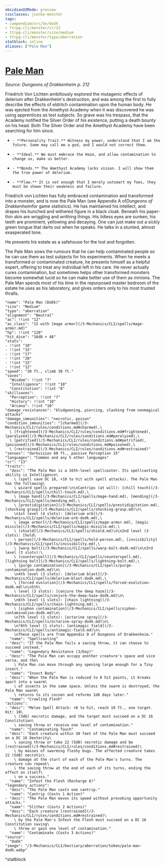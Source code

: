```yaml
---
obsidianUIMode: preview
cssclasses: json5e-monster
tags:
- compendium/src/5e/dodk
- ttrpg-cli/monster/cr/13
- ttrpg-cli/monster/size/medium
- ttrpg-cli/monster/type/aberration
statblock: inline
aliases: ["Pale Man"]
---
```

# [Pale Man](3-Mechanics\CLI\bestiary\aberration/pale-man-dodk.md)
*Source: Dungeons of Drakkenheim p. 212*  

Friedrich Von Lichten ambitiously explored the mutagenic effects of delerium after Drakkenheim's destruction, and was among the first to fully describe the effects of eldritch contamination upon the human body. He was ejected from the Amethyst Academy when it was discovered he was using apprentices as test subjects. So grave was his trespass, that the Academy notified the Silver Order of his existence, putting a death bounty on his head. Both The Silver Order and the Amethyst Academy have been searching for him since.

-     - **Personality Trait.** Witness my power, understand that I am the future. Some may call me a god, and I would not correct them.    
-     - **Ideal.** We must embrace the Haze, and allow contamination to change us, make us better.    
-     - **Bonds.** The Amethyst Academy lacks vision. I will show them the true power of delerium.    
-     - **Flaw.** It is not enough that I merely outsmart my foes, they must be shown their weakness and failure.    

Friedrich von Lichten has fully embraced contamination and transformed into a monster, and is now the Pale Man (see Appendix A of*Dungeons of Drakkenheim*for game statistics). He has maintained his intellect, and drapes his hunched and withered figure in a black cloak. Beneath his paper-thin skin are wriggling and writhing things. His lidless eyes are sunken, his teeth are prominent, yellowing and decaying. One can just make out a sickly green tongue that darts out when he speaks. He talks in a stunted, almost exasperated tone.

He presents his estate as a safehouse for the lost and forgotten.

The Pale Man sows the rumours that he can help contaminated people so he can use them as test subjects for his experiments. When he meets a transformed or contaminated creature, he presents himself as a helpful expert, offering to treat any individual left in his care. He never actually cures contamination, but sometimes helps other transformed monsters become somewhat lucid so he can make better use of them as minions. The Pale Man spends most of his time in the repurposed master bedroom of the estate he uses as his laboratory, and gives orders only to his most trusted thralls.

```statblock
"name": "Pale Man (DoDk)"
"size": "Medium"
"type": "aberration"
"alignment": "Neutral"
"ac": !!int "12"
"ac_class": "15 with [mage armor](/3-Mechanics/CLI/spells/mage-armor.md)"
"hp": !!int "120"
"hit_dice": "16d8 + 48"
"stats":
- !!int "10"
- !!int "15"
- !!int "17"
- !!int "20"
- !!int "15"
- !!int "12"
"speed": "30 ft., climb 30 ft."
"saves":
  "Wisdom": !!int "7"
  "Intelligence": !!int "10"
  "Constitution": !!int "8"
"skillsaves":
  "Perception": !!int "7"
  "History": !!int "10"
  "Arcana": !!int "10"
"damage_resistances": "bludgeoning, piercing, slashing from nonmagical attacks"
"damage_immunities": "necrotic, poison"
"condition_immunities": "[charmed](/3-Mechanics/CLI/rules/conditions.md#charmed),\
  \ [frightened](/3-Mechanics/CLI/rules/conditions.md#frightened), [paralyzed](/3-Mechanics/CLI/rules/conditions.md#paralyzed),\
  \ [petrified](/3-Mechanics/CLI/rules/conditions.md#petrified), [poisoned](/3-Mechanics/CLI/rules/conditions.md#poisoned),\
  \ [restrained](/3-Mechanics/CLI/rules/conditions.md#restrained)"
"senses": "darkvision 60 ft., passive Perception 15"
"languages": "Common and any 5 other languages"
"cr": "13"
"traits":
- "desc": "The Pale Man is a 16th-level spellcaster. Its spellcasting ability is Intelligence\
    \ (spell save DC 18, +10 to hit with spell attacks). The Pale Man has the following\
    \ wizard spells prepared:\n\nCantrips (at will): [chill touch](/3-Mechanics/CLI/spells/chill-touch.md),\
    \ [mage hand](/3-Mechanics/CLI/spells/mage-hand.md), [mending](/3-Mechanics/CLI/spells/mending.md),\
    \ [prestidigitation](/3-Mechanics/CLI/spells/prestidigitation.md), [shocking grasp](/3-Mechanics/CLI/spells/shocking-grasp.md)\n\
    \n1st level (4 slots): [delerium orb](/3-Mechanics/CLI/spells/delerium-orb-dodk.md),\
    \ [mage armor](/3-Mechanics/CLI/spells/mage-armor.md), [magic missile](/3-Mechanics/CLI/spells/magic-missile.md),\
    \ [shield](/3-Mechanics/CLI/spells/shield.md)\n\n2nd level (3 slots): [hold\
    \ person](/3-Mechanics/CLI/spells/hold-person.md), [invisibility](/3-Mechanics/CLI/spells/invisibility.md),\
    \ [warp bolt](/3-Mechanics/CLI/spells/warp-bolt-dodk.md)\n\n3rd level (3 slots):\
    \ [counterspell](/3-Mechanics/CLI/spells/counterspell.md), [lightning bolt](/3-Mechanics/CLI/spells/lightning-bolt.md),\
    \ [purge contamination](/3-Mechanics/CLI/spells/purge-contamination-dodk.md)\n\
    \n4th level (3 slots): [delerium blast](/3-Mechanics/CLI/spells/delerium-blast-dodk.md),\
    \ [forced evolution](/3-Mechanics/CLI/spells/forced-evolution-dodk.md)\n\n5th\
    \ level (3 slots): [conjure the deep haze](/3-Mechanics/CLI/spells/conjure-the-deep-haze-dodk.md)\n\
    \n6th level (1 slots): [chain lightning](/3-Mechanics/CLI/spells/chain-lightning.md),\
    \ [siphon contamination](/3-Mechanics/CLI/spells/siphon-contamination-dodk.md)\n\
    \n7th level (1 slots): [octarine spray](/3-Mechanics/CLI/spells/octarine-spray-dodk.md)\n\
    \n*8th level (1 slots): [antimagic field](/3-Mechanics/CLI/spells/antimagic-field.md)\n\
    \nThese spells are from Appendix D of Dungeons of Drakkenheim."
  "name": "Spellcasting"
- "desc": "If the Pale Man fails a saving throw, it can choose to succeed instead."
  "name": "Legendary Resistance (3/Day)"
- "desc": "The Pale Man can occupy another creature's space and vice versa, and the\
    \ Pale Man can move through any opening large enough for a Tiny insect."
  "name": "Insect Body"
- "desc": "When the Pale Man is reduced to 0 hit points, it breaks apart into a swarm\
    \ of insects in the same space. Unless the swarm is destroyed, the Pale Man swarm\
    \ returns to its cocoon and reforms 1d6 days later."
  "name": "Crawling Flesh"
"actions":
- "desc": "Melee Spell Attack: +8 to hit, reach 10 ft., one target. Hit: 10\
    \ (3d6) necrotic damage, and the target must succeed on a DC 16 Constitution\
    \ saving throw or receive one level of contamination."
  "name": "Contaminating Touch"
- "desc": "Each creature within 30 feet of the Pale Man must succeed on a DC 16 Dexterity\
    \ saving throw or take 22 (5d8) necrotic damage and be [restrained](/3-Mechanics/CLI/rules/conditions.md#restrained)\
    \ by masses of swarming fleshy bugs. The affected creature takes 22 (5d8) necrotic\
    \ damage at the start of each of the Pale Man's turns. The creature can repeat\
    \ the saving throw at the end of each of its turns, ending the effect on itself\
    \ on a success."
  "name": "Infest the Flesh (Recharge 6)"
"legendary_actions":
- "desc": "The Pale Man casts one cantrip."
  "name": "Cantrip (Costs 1 Action)"
- "desc": "The Pale Man moves its speed without provoking opportunity attacks."
  "name": "Slither (Costs 2 Actions)"
- "desc": "Each creature [restrained](/3-Mechanics/CLI/rules/conditions.md#restrained)\
    \ by the Pale Man's Infest the Flesh must succeed on a DC 16 Constitution saving\
    \ throw or gain one level of contamination."
  "name": "Contaminate (Costs 3 Actions)"
"source":
- "DoDk"
"image": "/3-Mechanics/CLI/bestiary/aberration/token/pale-man-dodk.webp"
```
^statblock